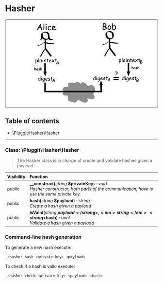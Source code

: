 # Hasher

![Hash IMG](./doc/md5-hash.png)

## Table of contents

- [\Pluggit\Hasher\Hasher](#class-pluggithasherhasher)

<hr />

### Class: \Pluggit\Hasher\Hasher

> The Hasher class is in charge of create and validate hashes given a payload

| Visibility | Function |
|:-----------|:---------|
| public | <strong>__construct(</strong><em>string</em> <strong>$privateKey</strong>)</strong> : <em>void</em><br /><em>Hasher constructor, both parts of the communication, have to use the same private key.</em> |
| public | <strong>hash(</strong><em>string</em> <strong>$payload</strong>)</strong> : <em>string</em><br /><em>Create a hash given a payload</em> |
| public | <strong>isValid(</strong><em>string</em> <strong>$payload</strong>, <em>string</em> <strong>$hash</strong>)</strong> : <em>bool</em><br /><em>Validate a hash given a payload</em> |

### Command-line hash generation

To generate a new hash execute:
```php
./hasher hash <private_key> <payload>
```

To check if a hash is valid execute:
```php
./hasher check <private_key> <payload> <hash>
```